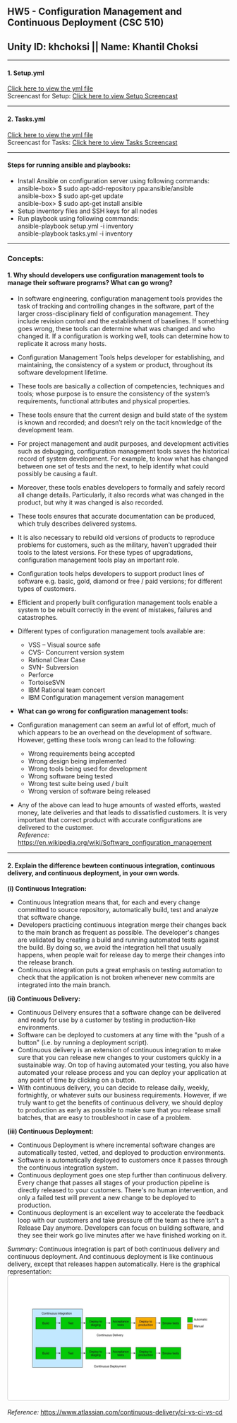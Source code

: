 ## HW5 - Configuration Management and Continuous Deployment (CSC 510)  
## Unity ID: khchoksi    ||   Name: Khantil Choksi

-----------------------------------
#### 1. Setup.yml   
[Click here to view the yml file](/setup.yml)  
Screencast for Setup:   [Click here to view Setup Screencast](https://youtu.be/6LxHgRlcvZM)

----------------------------------------
#### 2. Tasks.yml   
[Click here to view the yml file](/tasks.yml)  
Screencast for Tasks:   [Click here to view Tasks Screencast](https://youtu.be/ObfdnqWelNg)  

------------------------------------------------------------
#### Steps for running ansible and playbooks:    
 *  Install Ansible on configuration server using following commands:  
   ansible-box> $ sudo apt-add-repository ppa:ansible/ansible  
   ansible-box> $ sudo apt-get update  
   ansible-box> $ sudo apt-get install ansible    
 *  Setup inventory files and SSH keys for all nodes  
 *  Run playbook using following commands:   
      ansible-playbook setup.yml -i inventory  
      ansible-playbook tasks.yml -i inventory  
  
----------------------------------------------
### Concepts:  
#### 1. Why should developers use configuration management tools to manage their software programs? What can go wrong?    
 * In software engineering, configuration management tools provides the task of tracking and controlling changes in the software, part of the larger cross-disciplinary field of configuration management. They include revision control and the establishment of baselines. If something goes wrong, these tools can determine what was changed and who changed it. If a configuration is working well, tools can determine how to replicate it across many hosts.  
 * Configuration Management Tools helps developer for establishing, and maintaining, the consistency of a system or product, throughout its software development lifetime.   
 * These tools are basically a collection of competencies, techniques and tools; whose purpose is to ensure the consistency of the system’s requirements, functional attributes and physical properties.  
 * These tools ensure that the current design and build state of the system is known and recorded; and doesn’t rely on the tacit knowledge of the development team.  
 * For project management and audit purposes, and development activities such as debugging, configuration management tools saves the historical record of system development. For example, to know what has changed between one set of tests and the next, to help identify what could possibly be causing a fault.
 * Moreover, these tools enables developers to formally and safely record all change details. Particularly, it also records what was changed in the product, but why it was changed is also recorded.  
 * These tools ensures that accurate documentation can be produced, which truly describes delivered systems.  
 * It is also necessary to rebuild old versions of products to reproduce problems for customers, such as the military, haven’t upgraded their tools to the latest versions. For these types of upgradations, configuration management tools play an important role.  
 * Configuration tools helps developers to support product lines of software e.g. basic, gold, diamond or free / paid versions; for different types of customers.  
 * Efficient and properly built configuration management tools enable a system to be rebuilt correctly in the event of mistakes, failures and catastrophes.  
 * Different types of configuration management tools available are: 
    * VSS – Visual source safe
    * CVS- Concurrent version system  
    * Rational Clear Case  
    * SVN- Subversion  
    * Perforce  
    * TortoiseSVN  
    * IBM Rational team concert  
    * IBM Configuration management version management  

* **What can go wrong for configuration management tools:**  
 * Configuration management can seem an awful lot of effort, much of which appears to be an overhead on the development of software. However, getting these tools wrong can lead to the following:  
   * Wrong requirements being accepted  
   * Wrong design being implemented  
   * Wrong tools being used for development  
   * Wrong software being tested  
   * Wrong test suite being used / built  
   * Wrong version of software being released    
 * Any of the above can lead to huge amounts of wasted efforts, wasted money, late deliveries and that leads to dissatisfied customers. It is very important that correct product with accurate configurations are delivered to the customer.  
*Reference:* https://en.wikipedia.org/wiki/Software_configuration_management    

----------------------------------------------------------------------------------------------
#### 2. Explain the difference bewteen continuous integration, continuous delivery, and continuous deployment, in your own words.  
  **(i) Continuous Integration:**  
  * Continuous Integration means that, for each and every change committed to source repository, 
automatically build, test and analyze that software change.  
 * Developers practicing continuous integration merge their changes back to the main branch as frequent as possible. The developer's changes are validated by creating a build and running automated tests against the build. By doing so, we avoid the integration hell that usually happens, when people wait for release day to merge their changes into the release branch.  
 * Continuous integration puts a great emphasis on testing automation to check that the application is not broken whenever new commits are integrated into the main branch.  
 
 **(ii) Continuous Delivery:**   
 * Continuous Delivery ensures that a software change can be delivered and ready for use by a customer by testing in production-like environments.   
 * Software can be deployed to customers at any time with the "push of a button" (i.e. by running a deployment script).   
 * Continuous delivery is an extension of continuous integration to make sure that you can release new changes to your customers quickly in a sustainable way. On top of having automated your testing, you also have automated your release process and you can deploy your application at any point of time by clicking on a button.  
 * With continuous delivery, you can decide to release daily, weekly, fortnightly, or whatever suits our business requirements. However, if we truly want to get the benefits of continuous delivery, we should deploy to production as early as possible to make sure that you release small batches, that are easy to troubleshoot in case of a problem.
 
**(iii) Continuous Deployment:**  
 * Continuous Deployment is where incremental software changes are automatically tested, vetted, and deployed to production environments.   
 * Software is automatically deployed to customers once it passes through the continuous integration system.  
 * Continuous deployment goes one step further than continuous delivery. Every change that passes all stages of your production pipeline is directly released to your customers. There's no human intervention, and only a failed test will prevent a new change to be deployed to production.  
 * Continuous deployment is an excellent way to accelerate the feedback loop with our customers and take pressure off the team as there isn't a Release Day anymore. Developers can focus on building software, and they see their work go live minutes after we have finished working on it.    
 
*Summary:* Continuous integration is part of both continuous delivery and continuous deployment. And continuous deployment is like continuous delivery, except that releases happen automatically. Here is the graphical representation:  
![Continuous Deployment](/continuous_deployment.png)

 *Reference:* https://www.atlassian.com/continuous-delivery/ci-vs-ci-vs-cd
